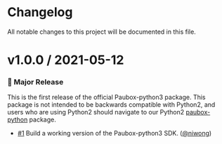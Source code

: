 # Changelog
All notable changes to this project will be documented in this file.

# v1.0.0 / 2021-05-12
### 🚀 Major Release
This is the first release of the official Paubox-python3 package. This package is not intended to be backwards compatible with Python2, and users who are using Python2 should navigate to our Python2 [paubox-python](https://github.com/Paubox/paubox-python) package.

- [#1](https://github.com/Paubox/paubox-python3/pull/1) Build a working version of the Paubox-python3 SDK. ([@niwong](https://github.com/niwong))